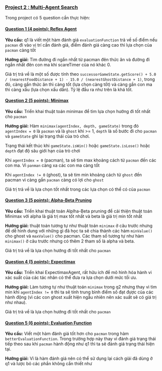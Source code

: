 ### [Project 2 : Multi-Agent Search](https://inst.eecs.berkeley.edu/~cs188/su19/project2/)
Trong project có 5 question cần thực hiện:

#### [Question 1 (4 points): Reflex Agent](http://ai.berkeley.edu/multiagent.html#Q1)
**Yêu cầu:** q1 là viết một hàm đánh giá `evaluationFunction` trả về số điểm nếu `pacman` đi vào vị trí cần đánh giá, điểm đánh giá càng cao thì 
lựa chọn của `pacman` càng tốt

**Hướng giải:** 
Tìm đường đi ngắn nhất từ pacman đên thức ăn và đường đi ngắn nhất đên con ma khi scareTimer của nó khác 0.

Giá trị trả về là một số được tính theo `successorGameState.getScore() + 5.0 / (nearestFoodDistance + 1) - 15.0 / (nearestGhostDistance + 1)`,
trong đó, càng gần thức ăn thì càng tốt (lựa chọn càng tốt) và càng gần con ma thì càng xấu (lựa chọn xấu dần). Tỷ lệ đầu ra như trên là khá tốt.

#### [Question 2 (5 points): Minimax](http://ai.berkeley.edu/multiagent.html#Q2)
**Yêu cầu:** Triển khai thuật toán minimax để tìm lựa chọn hướng đi tốt nhất cho `pacman`

**Hướng giải:**
Hàm `minimax(agentIndex, depth, gameState)` trong đó `agentIndex = 0` là `pacman` và là `ghost` khi >= 1, `depth` là số bước đi cho `pacman` 
và `gameState` ghi lại trạng thái của trò chơi.

Trạng thái kết thúc khi `gameState.isWin()` hoặc `gameState.isLose()` hoặc `depth` đạt độ sâu giới hạn của trò chơi

Khi `agentIndex = 0` (pacman), ta sẽ tim max khoảng cách từ `pacman` đến các con ma. Vì `panman` càng xa các con ma càng tốt

Khi `agentIndex != 0` (ghost), ta sẽ tim min khoảng cách từ `ghost` đến pacman vì càng gần `pacman` càng có lợi cho `ghost`

Giá trị trả về là lựa chọn tốt nhất trong các lựa chọn có thể có của `pacman`

#### [Question 3 (5 points): Alpha-Beta Pruning](http://ai.berkeley.edu/multiagent.html#Q3)
**Yêu cầu:** Triển khai thuật toán Alplha-Beta pruning để cải thiện thuật toán Minimax với alpha là giá trị max tốt nhất và beta là giá
trị min tốt nhất

**Hướng giải:** thuật toán tương tự như thuật toán `minimax` ở câu trước nhưng để dễ hình dung với những gì đã học ta sẽ chia thành các
 hàm `minValue()` cho ghost và `maxValue()` cho pacman. Các tham số tương tự như hàm `minimax()` ở câu trước nhưng có thêm 2 tham số là alpha và beta.
 
 Giá trị trả về là lựa chọn hướng đi tốt nhất cho `pacman`
 
 #### [Question 4 (5 points): Expectimax](http://ai.berkeley.edu/multiagent.html#Q4)
 **Yêu cầu:** Triển khai ExpectimaxAgent, rất hữu ích để mô hình hóa hành vi xác suất của các tác nhân có thể đưa ra lựa chọn dưới mức tối ưu.
 
 **Hướng giải:** Làm tương tự như thuật toán `minimax` trong q2 nhưng thay vì tìm min khi `agentIndex != 0` thì ta sẽ tính trung bình điểm số đạt được 
 của các hành động (vì các con ghost xuất hiện ngẫu nhiên nên xác suất sẽ có giá trị như nhau).
 
 Giá trị trả về là lựa chọn hướng đi tốt nhất cho `pacman`
 
 #### [Question 5 (6 points): Evaluation Function](http://ai.berkeley.edu/multiagent.html#Q5)
 **Yêu cầu:** Viết một hàm đánh giá tốt hơn cho `pacman` trong hàm `betterEvaluationFunction`. Trong trường hợp này thay vì đánh giá trạng thái tiếp 
 theo sau khi `pacman` hành động như q1 thì ta sẽ đánh giá trạng thái hiện tại.
 
 **Hướng giải:** Vì là hàm đánh giá nên có thể sử dụng lại cách giải đã dùng ở q1 và lược bỏ các phần không cần thiết như 
